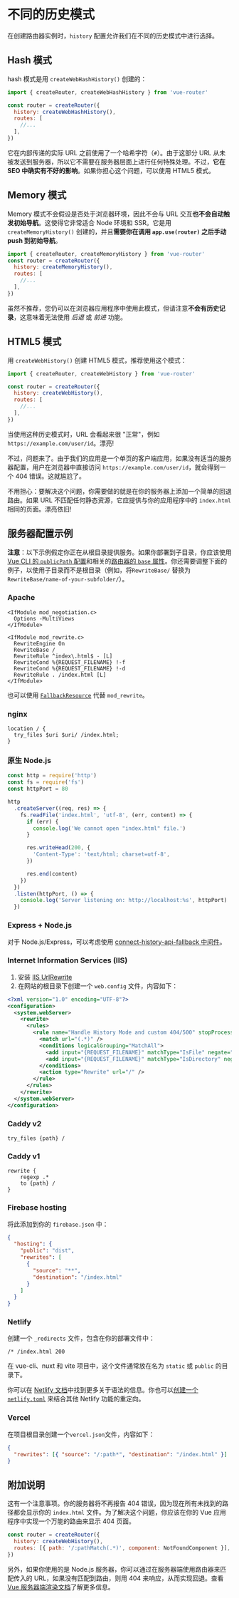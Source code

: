 # 不同的历史模式

<VueSchoolLink
  href="https://vueschool.io/lessons/history-mode"
  title="Learn about the differences between Hash Mode and HTML5 Mode"
/>

在创建路由器实例时，`history` 配置允许我们在不同的历史模式中进行选择。

## Hash 模式

hash 模式是用 `createWebHashHistory()` 创建的：

```js
import { createRouter, createWebHashHistory } from 'vue-router'

const router = createRouter({
  history: createWebHashHistory(),
  routes: [
    //...
  ],
})
```

它在内部传递的实际 URL 之前使用了一个哈希字符（`#`）。由于这部分 URL 从未被发送到服务器，所以它不需要在服务器层面上进行任何特殊处理。不过，**它在 SEO 中确实有不好的影响**。如果你担心这个问题，可以使用 HTML5 模式。

## Memory 模式

Memory 模式不会假设是否处于浏览器环境，因此不会与 URL 交互**也不会自动触发初始导航**。这使得它非常适合 Node 环境和 SSR。它是用 `createMemoryHistory()` 创建的，并且**需要你在调用 `app.use(router)` 之后手动 push 到初始导航**。

```js
import { createRouter, createMemoryHistory } from 'vue-router'
const router = createRouter({
  history: createMemoryHistory(),
  routes: [
    //...
  ],
})
```

虽然不推荐，您仍可以在浏览器应用程序中使用此模式，但请注意**不会有历史记录**，这意味着无法使用 _后退_ 或 _前进_ 功能。

## HTML5 模式

用 `createWebHistory()` 创建 HTML5 模式，推荐使用这个模式：

```js
import { createRouter, createWebHistory } from 'vue-router'

const router = createRouter({
  history: createWebHistory(),
  routes: [
    //...
  ],
})
```

当使用这种历史模式时，URL 会看起来很 "正常"，例如 `https://example.com/user/id`。漂亮!

不过，问题来了。由于我们的应用是一个单页的客户端应用，如果没有适当的服务器配置，用户在浏览器中直接访问 `https://example.com/user/id`，就会得到一个 404 错误。这就尴尬了。

不用担心：要解决这个问题，你需要做的就是在你的服务器上添加一个简单的回退路由。如果 URL 不匹配任何静态资源，它应提供与你的应用程序中的 `index.html` 相同的页面。漂亮依旧!

## 服务器配置示例

**注意**：以下示例假定你正在从根目录提供服务。如果你部署到子目录，你应该使用[Vue CLI 的 `publicPath` 配置](https://cli.vuejs.org/config/#publicpath)和相关的[路由器的 `base` 属性](../../api/#Functions-createWebHistory)。你还需要调整下面的例子，以使用子目录而不是根目录（例如，将`RewriteBase/` 替换为 `RewriteBase/name-of-your-subfolder/`）。

### Apache

```
<IfModule mod_negotiation.c>
  Options -MultiViews
</IfModule>

<IfModule mod_rewrite.c>
  RewriteEngine On
  RewriteBase /
  RewriteRule ^index\.html$ - [L]
  RewriteCond %{REQUEST_FILENAME} !-f
  RewriteCond %{REQUEST_FILENAME} !-d
  RewriteRule . /index.html [L]
</IfModule>
```

也可以使用 [`FallbackResource`](https://httpd.apache.org/docs/2.4/mod/mod_dir.html#fallbackresource) 代替 `mod_rewrite`。

### nginx

```nginx
location / {
  try_files $uri $uri/ /index.html;
}
```

### 原生 Node.js

```js
const http = require('http')
const fs = require('fs')
const httpPort = 80

http
  .createServer((req, res) => {
    fs.readFile('index.html', 'utf-8', (err, content) => {
      if (err) {
        console.log('We cannot open "index.html" file.')
      }

      res.writeHead(200, {
        'Content-Type': 'text/html; charset=utf-8',
      })

      res.end(content)
    })
  })
  .listen(httpPort, () => {
    console.log('Server listening on: http://localhost:%s', httpPort)
  })
```

### Express + Node.js

对于 Node.js/Express，可以考虑使用 [connect-history-api-fallback 中间件](https://github.com/bripkens/connect-history-api-fallback)。

### Internet Information Services (IIS)

1. 安装 [IIS UrlRewrite](https://www.iis.net/downloads/microsoft/url-rewrite)
2. 在网站的根目录下创建一个 `web.config` 文件，内容如下：

```xml
<?xml version="1.0" encoding="UTF-8"?>
<configuration>
  <system.webServer>
    <rewrite>
      <rules>
        <rule name="Handle History Mode and custom 404/500" stopProcessing="true">
          <match url="(.*)" />
          <conditions logicalGrouping="MatchAll">
            <add input="{REQUEST_FILENAME}" matchType="IsFile" negate="true" />
            <add input="{REQUEST_FILENAME}" matchType="IsDirectory" negate="true" />
          </conditions>
          <action type="Rewrite" url="/" />
        </rule>
      </rules>
    </rewrite>
  </system.webServer>
</configuration>
```

### Caddy v2

```
try_files {path} /
```

### Caddy v1

```
rewrite {
    regexp .*
    to {path} /
}
```

### Firebase hosting

将此添加到你的 `firebase.json` 中：

```json
{
  "hosting": {
    "public": "dist",
    "rewrites": [
      {
        "source": "**",
        "destination": "/index.html"
      }
    ]
  }
}
```

### Netlify

创建一个 `_redirects` 文件，包含在你的部署文件中：

```
/* /index.html 200
```

在 vue-cli、nuxt 和 vite 项目中，这个文件通常放在名为 `static` 或 `public` 的目录下。

你可以在 [Netlify 文档](https://docs.netlify.com/routing/redirects/rewrites-proxies/#history-pushstate-and-single-page-apps)中找到更多关于语法的信息。你也可以[创建一个 `netlify.toml`](https://docs.netlify.com/configure-builds/file-based-configuration/) 来结合其他 Netlify 功能的重定向。

### Vercel

在项目根目录创建一个`vercel.json`文件，内容如下：

```json
{
  "rewrites": [{ "source": "/:path*", "destination": "/index.html" }]
}
```

## 附加说明

这有一个注意事项。你的服务器将不再报告 404 错误，因为现在所有未找到的路径都会显示你的 `index.html` 文件。为了解决这个问题，你应该在你的 Vue 应用程序中实现一个万能的路由来显示 404 页面。

```js
const router = createRouter({
  history: createWebHistory(),
  routes: [{ path: '/:pathMatch(.*)', component: NotFoundComponent }],
})
```

另外，如果你使用的是 Node.js 服务器，你可以通过在服务器端使用路由器来匹配传入的 URL，如果没有匹配到路由，则用 404 来响应，从而实现回退。查看 [Vue 服务器端渲染文档](https://cn.vuejs.org/guide/scaling-up/ssr.html)了解更多信息。
